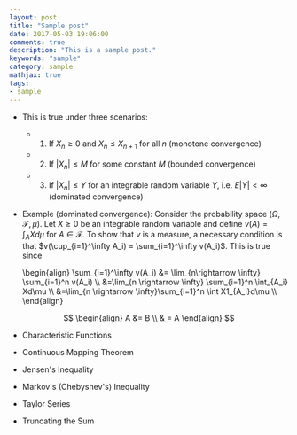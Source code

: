 ```yaml
---
layout: post
title: "Sample post"
date: 2017-05-03 19:06:00
comments: true
description: "This is a sample post."
keywords: "sample"
category: sample
mathjax: true
tags:
- sample
---
```


  * This is true under three scenarios:

    - 1) If $X_n \geq 0$ and $X_n \leq X_{n+1}$ for all $n$ (monotone convergence)

    - 2) If $\lvert X_n\rvert \leq M$ for some constant $M$ (bounded convergence)

    - 3) If $\lvert X_n\rvert \leq Y$ for an integrable random variable $Y$, i.e. $E\lvert Y \rvert < \infty$ (dominated convergence)

  * Example (dominated convergence): Consider the probability space $(\Omega, \mathcal{F}, \mu)$. Let $X \geq 0$ be an integrable random variable and define $v(A) = \int_A X d \mu$ for $A \in \mathcal{F}$. To show that $v$ is a measure, a necessary condition is that $v(\cup_{i=1}^\infty A_i) = \sum_{i=1}^\infty v(A_i)$. This is true since

    \begin{align}
    \sum_{i=1}^\infty v(A_i) &= \lim_{n\rightarrow \infty} \sum_{i=1}^n v(A_i) \\\\ 
        &=\lim_{n \rightarrow \infty} \sum_{i=1}^n \int_{A_i} Xd\mu \\\\ 
        &=\lim_{n \rightarrow \infty}\sum_{i=1}^n \int X1_{A_i}d\mu \\\\ 
    \end{align}


$$
\begin{align}
A &= B \\
& = A
\end{align}
$$
* Characteristic Functions

* Continuous Mapping Theorem

* Jensen's Inequality

* Markov's (Chebyshev's) Inequality

* Taylor Series

* Truncating the Sum


